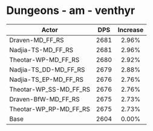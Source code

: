 # Dungeons - am - venthyr
| Actor | DPS | Increase |
|---|:---:|:---:|
|Draven-MD_FF_RS|2681|2.96%|
|Nadjia-TS-MD_FF_RS|2681|2.96%|
|Theotar-WP-MD_FF_RS|2680|2.92%|
|Nadjia-TS_DD-MD_FF_RS|2679|2.88%|
|Nadjia-TS_EP-MD_FF_RS|2676|2.76%|
|Theotar-WP_SS-MD_FF_RS|2676|2.76%|
|Draven-BfW-MD_FF_RS|2675|2.73%|
|Theotar-WP_RP-MD_FF_RS|2675|2.73%|
|Base|2604|0.00%|
